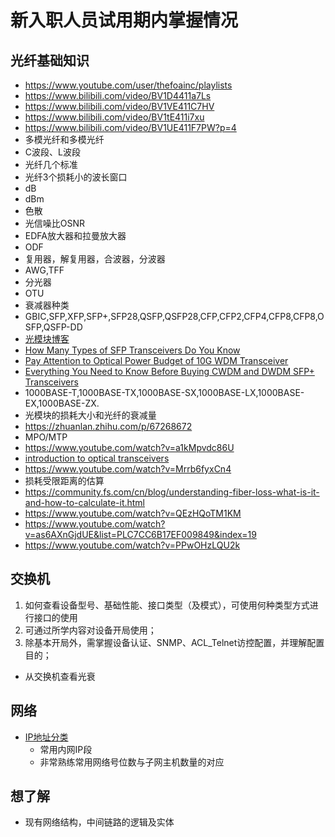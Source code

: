 # 新入职人员试用期内掌握情况
## 光纤基础知识
* https://www.youtube.com/user/thefoainc/playlists
* https://www.bilibili.com/video/BV1D4411a7Ls
* https://www.bilibili.com/video/BV1VE411C7HV
* https://www.bilibili.com/video/BV1tE411i7xu
* https://www.bilibili.com/video/BV1UE411F7PW?p=4
* 多模光纤和多模光纤
* C波段、L波段
* 光纤几个标准
* 光纤3个损耗小的波长窗口
* dB
* dBm
* 色散
* 光信噪比OSNR
* EDFA放大器和拉曼放大器
* ODF
* 复用器，解复用器，合波器，分波器
* AWG,TFF
* 分光器
* OTU
* 衰减器种类
* GBIC,SFP,XFP,SFP+,SFP28,QSFP,QSFP28,CFP,CFP2,CFP4,CFP8,CFP8,OSFP,QSFP-DD
* [光模块博客](https://cshihong.github.io/2020/08/16/%E5%85%89%E6%A8%A1%E5%9D%97%E5%AD%A6%E4%B9%A0%E6%80%BB%E7%BB%93/)
* [How Many Types of SFP Transceivers Do You Know](https://community.fs.com/blog/how-many-types-of-sfp-transceivers-do-you-know.html)
* [Pay Attention to Optical Power Budget of 10G WDM Transceiver](https://community.fs.com/blog/tips-for-buying-cwdm-sfp-dwdm-sfp-transceiver.html)
* [Everything You Need to Know Before Buying CWDM and DWDM SFP+ Transceivers](https://community.fs.com/blog/tips-for-buying-cwdm-sfp-dwdm-sfp-transceiver.html)
* 1000BASE-T,1000BASE-TX,1000BASE-SX,1000BASE-LX,1000BASE-EX,1000BASE-ZX.
* 光模块的损耗大小和光纤的衰减量
* https://zhuanlan.zhihu.com/p/67268672
* MPO/MTP
* https://www.youtube.com/watch?v=a1kMpvdc86U
* [introduction to optical transceivers](https://www.youtube.com/watch?v=Uo-JNY94khk)
* https://www.youtube.com/watch?v=Mrrb6fyxCn4
* 损耗受限距离的估算
* https://community.fs.com/cn/blog/understanding-fiber-loss-what-is-it-and-how-to-calculate-it.html
* https://www.youtube.com/watch?v=QEzHQoTM1KM
* https://www.youtube.com/watch?v=as6AXnGjdUE&list=PLC7CC6B17EF009849&index=19
* https://www.youtube.com/watch?v=PPwOHzLQU2k
## 交换机
1. 如何查看设备型号、基础性能、接口类型（及模式），可使用何种类型方式进行接口的使用
2. 可通过所学内容对设备开局使用；
3. 除基本开局外，需掌握设备认证、SNMP、ACL_Telnet访控配置，并理解配置目的；
* 从交换机查看光衰
## 网络
* [IP地址分类](https://www.bilibili.com/video/av34692686/)
    * 常用内网IP段
    * 非常熟练常用网络号位数与子网主机数量的对应
## 想了解
* 现有网络结构，中间链路的逻辑及实体
